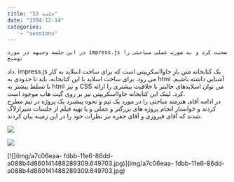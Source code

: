 ```yaml
---
title: "جلسه 53"
date: "1394-12-14"
categories:
    - "sessions"
---
```

    در این جلسه وجیهه در مورد impress.js صحبت کرد و به صورت عملی مباحثی را توضیح
داد. impress.js یک کتابخانه متن باز جاوااسکریپتی است که برای ساخت اسلاید به
کار می رود. برای ساخت اسلاید با این کتابخانه، باید تا حدودی به html آشنایی
داشته باشیم. با تسلط بیشتر به html و نیز CSS می توان اسلایدهای جالبتر با
خلاقیت بیشتری را ارائه کرد. لینک این کتابخانه جاوااسکریپتی نیز بر روی گیت هاب
موجود است.  
در ادامه آقای هنرمند مباحثی را در مورد یک تیم و نحوه پیشبرد یک پروژه در تیم
مطرح کردند و خواستار انجام پروژه های بزرگتر و عملی و یا تهیه فیلم از جلسات
شیرازلاگ شدند که آقای فیروزی و آقای جفره نیز نظرات خود را در این زمینه بیان
کردند.

[![](img/a7c06914-fdbb-11e6-86dd-a088b4d860141488289309.6495903.jpg)](img/a7c06914-fdbb-11e6-86dd-a088b4d860141488289309.6495903.jpg)

[![](img/a7c06ca2-fdbb-11e6-86dd-a088b4d860141488289309.649654.jpg)](img/a7c06ca2-fdbb-11e6-86dd-a088b4d860141488289309.649654.jpg)

[![](img/a7c06eaa-
fdbb-11e6-86dd-a088b4d860141488289309.649703.jpg)](img/a7c06eaa-
fdbb-11e6-86dd-a088b4d860141488289309.649703.jpg)

  

